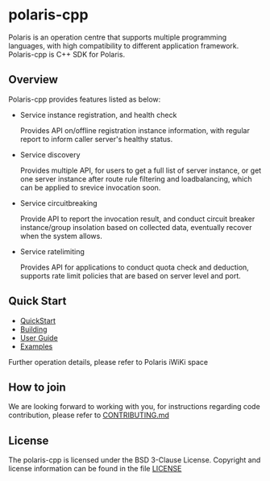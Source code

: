 polaris-cpp
========================================
Polaris is an operation centre that supports multiple programming languages, with high compatibility to different application framework. Polaris-cpp is C++ SDK for Polaris.

## Overview

Polaris-cpp provides features listed as below:

* Service instance registration, and health check
   
   Provides API on/offline registration instance information, with regular report to inform caller server's healthy status.

* Service discovery

   Provides multiple API, for users to get a full list of server instance, or get one server instance after route rule filtering and loadbalancing, which can be applied to srevice invocation soon.

* Service circuitbreaking
   
   Provide API to report the invocation result, and conduct circuit breaker instance/group insolation based on collected data, eventually recover when the system allows.

* Service ratelimiting

   Provides API for applications to conduct quota check and deduction, supports rate limit policies that are based on server level and port.

## Quick Start

- [QuickStart](doc/QuickStart.md)
- [Building](doc/Building.md)
- [User Guide](doc/UserGuide.md)
- [Examples](examples/README.md)

Further operation details, please refer to Polaris iWiKi space 

## How to join

We are looking forward to working with you, for instructions regarding code contribution, please refer to [CONTRIBUTING.md](CONTRIBUTING.md)

## License

The polaris-cpp is licensed under the BSD 3-Clause License. Copyright and license information can be found in the file [LICENSE](LICENSE)
